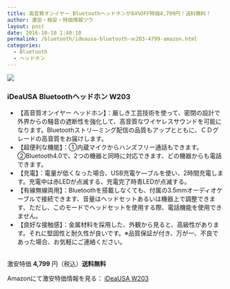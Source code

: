 ```yaml
---
title: 高音質オンイヤー Bluetoothヘッドホンが84%OFF特価4,799円！送料無料！
author: 激安・格安・特価情報ツウ
layout: post
date: 2016-10-10 1:40:10
permalink: /bluetooth/ideausa-bluetooth-ｗ203-4799-amazon.html
categories:
  - Bluetooth
  - ヘッドホン
---
```


<div class="img-bg2 img_L">
<a  href="https://www.amazon.co.jp/gp/product/B01GRQ1Q1M/ref=as_li_qf_sp_asin_il?ie=UTF8&camp=247&creative=1211&creativeASIN=B01GRQ1Q1M&linkCode=as2&tag=tokkajohotsu-22" target="_blank"><img border="0" src="//ws-fe.amazon-adsystem.com/widgets/q?_encoding=UTF8&ASIN=B01GRQ1Q1M&Format=_SL250_&ID=AsinImage&MarketPlace=JP&ServiceVersion=20070822&WS=1&tag=tokkajohotsu-22" ></a><img src="//ir-jp.amazon-adsystem.com/e/ir?t=tokkajohotsu-22&l=as2&o=9&a=B01GRQ1Q1M" width="1" height="1" border="0" alt="" style="border:none !important; margin:0px !important;" />
</div>

### iDeaUSA Bluetoothヘッドホン W203
<!--more-->

* 【高音質オンイヤー ヘッドホン】：厳しき工芸技術を使って、密閉の設計で外界からの騒音の遮断性を強化して、高音質なワイヤレスサウンドを可能になります。Bluetoothストリ―ミング配信の品質もアップとともに、ＣＤグレードの高音質をお届けします。
* 【超便利な機能】：①内蔵マイクからハンズフリー通話もできます。②Bluetooth4.0で、2つの機器と同時に対応できます、どの機器からも電話できます。
* 【充電】：電量が低くなった場合、USB充電ケ―ブルを使い、2時間充電します。充電中は赤LEDが点滅する、充電完了時青LEDが点滅する。
* 【有線無線両用】：Bluetoothを搭載しなくても、付属の3.5mmオーディオケーブルで接続できます、音量はヘッドセットあるいは機器上で調整できます、ただし、このモードでヘッドセットを使用する際、電話機能を使用できません。
* 【良好な接触感】：金属材料を採用した、外観から見ると、高級性があります。それに堅固性と耐久性が良いです。※品質保証が付き、万が一、不良であった場合、お気軽にご連絡ください。

<br clear="all" />激安特価 <span class="tokka-price"><strong>4,799</strong></span> 円（税込）**送料無料**

Amazonにて激安特価情報を見る： <span class="fs150p"><a href="https://www.amazon.co.jp/gp/product/B01GRQ1Q1M/ref=as_li_qf_sp_asin_il?ie=UTF8&camp=247&creative=1211&creativeASIN=B01GRQ1Q1M&linkCode=as2&tag=tokkajohotsu-22" target="_blank">iDeaUSA W203</a></span>
